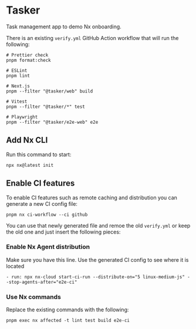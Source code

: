 # Tasker

Task management app to demo Nx onboarding.

There is an existing `verify.yml` GitHub Action workflow that will run the following:

```
# Prettier check
pnpm format:check

# ESLint
pnpm lint

# Next.js
pnpm --filter "@tasker/web" build

# Vitest
pnpm --filter "@tasker/*" test

# Playwright
pnpm --filter "@tasker/e2e-web" e2e
```

## Add Nx CLI

Run this command to start:

```
npx nx@latest init
```

## Enable CI features

To enable CI features such as remote caching and distribution you can generate a new CI config file:

```
pnpm nx ci-workflow --ci github
```

You can use that newly generated file and remoe the old `verify.yml` or keep the old one and just insert the following pieces:

### Enable Nx Agent distribution

Make sure you have this line. Use the generated CI config to see where it is located

```
- run: npx nx-cloud start-ci-run --distribute-on="5 linux-medium-js" --stop-agents-after="e2e-ci"
```

### Use Nx commands

Replace the existing commands with the following:

```
pnpm exec nx affected -t lint test build e2e-ci
```
